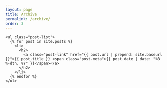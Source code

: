 ```yaml
---
layout: page
title: Archive
permalink: /archive/
order: 3
---
```


<div class="wrapper">
  <div class="archive">

    <ul class="post-list">
      {% for post in site.posts %}
        <li>             
          <h2>
            <a class="post-link" href="{{ post.url | prepend: site.baseurl }}">{{ post.title }} <span class="post-meta">{{ post.date | date: "%B %-dth, %Y" }}</span></a>            
          </h2>          
        </li>
      {% endfor %}
    </ul>

  </div>
</div>